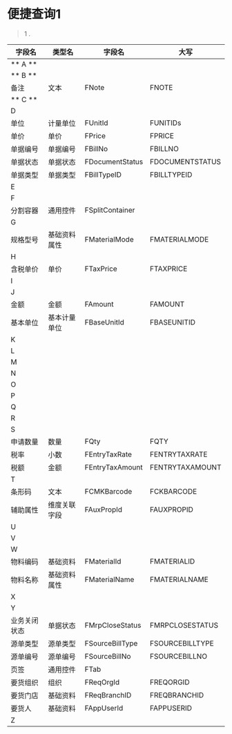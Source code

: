 # 便捷查询1

> 1 . 

| 字段名 | 类型名 | 字段名 | 大写 |
| - | - | - | - |
|** A **|
|** B **|
| 备注 | 文本 | FNote | FNOTE |
|** C **|
| D |
| 单位 | 计量单位 | FUnitId | FUNITIDs |
| 单价 | 单价 | FPrice | FPRICE |
| 单据编号 | 单据编号 | FBillNo | FBILLNO |
| 单据状态 | 单据状态 | FDocumentStatus | FDOCUMENTSTATUS |
| 单据类型 | 单据类型 | FBillTypeID | FBILLTYPEID |
| E |
| F |
| 分割容器 | 通用控件 | FSplitContainer |  |
| G |
| 规格型号 | 基础资料属性 | FMaterialMode | FMATERIALMODE |
| H |
| 含税单价 | 单价 | FTaxPrice | FTAXPRICE |
| I |
| J |
| 金额 | 金额 | FAmount | FAMOUNT |
| 基本单位 | 基本计量单位 | FBaseUnitId | FBASEUNITID |
| K |
| L |
| M |
| N |
| O |
| P |
| Q |
| R |
| S |
| 申请数量 | 数量 | FQty | FQTY |
| 税率 | 小数 | FEntryTaxRate | FENTRYTAXRATE |
| 税额 | 金额 | FEntryTaxAmount | FENTRYTAXAMOUNT |
| T |
| 条形码 | 文本 | FCMKBarcode | FCKBARCODE |
| 辅助属性 | 维度关联字段 | FAuxPropId | FAUXPROPID |
| U |
| V |
| W |
| 物料编码 | 基础资料 | FMaterialId | FMATERIALID |
| 物料名称 | 基础资料属性 | FMaterialName | FMATERIALNAME |
| X |
| Y |
| 业务关闭状态 | 单据状态 | FMrpCloseStatus | FMRPCLOSESTATUS |
| 源单类型 | 源单类型 | FSourceBillType | FSOURCEBILLTYPE |
| 源单编号 | 源单编号 | FSourceBillNo | FSOURCEBILLNO |
| 页签 | 通用控件 | FTab |  |
| 要货组织 | 组织 | FReqOrgId | FREQORGID |
| 要货门店 | 基础资料 | FReqBranchID | FREQBRANCHID |
| 要货人 | 基础资料 | FAppUserId | FAPPUSERID |
| Z |









